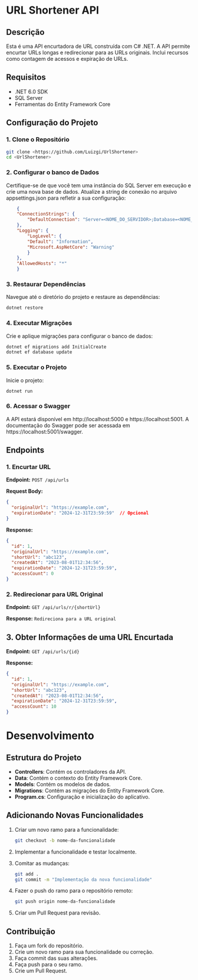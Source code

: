 # URL Shortener API

## Descrição

Esta é uma API encurtadora de URL construída com C# .NET. A API permite encurtar URLs longas e redirecionar para as URLs originais. Inclui recursos como contagem de acessos e expiração de URLs.

## Requisitos

- .NET 6.0 SDK
- SQL Server
- Ferramentas do Entity Framework Core

## Configuração do Projeto

### 1. Clone o Repositório

```bash
git clone <https://github.com/Luizgi/UrlShortener>
cd <UrlShortener>
```

### 2. Configurar o banco de Dados

Certifique-se de que você tem uma instância do SQL Server em execução e crie uma nova base de dados. Atualize a string de conexão no arquivo appsettings.json para refletir a sua configuração:

```json
    {
    "ConnectionStrings": {
        "DefaultConnection": "Server=<NOME_DO_SERVIDOR>;Database=<NOME_DO_BANCO_DE_DADOS>;Trusted_Connection=True;MultipleActiveResultSets=true"
    },
    "Logging": {
        "LogLevel": {
        "Default": "Information",
        "Microsoft.AspNetCore": "Warning"
        }
    },
    "AllowedHosts": "*"
    }
```

### 3. Restaurar Dependências

Navegue até o diretório do projeto e restaure as dependências:

``` bash
dotnet restore
```

### 4. Executar Migrações

Crie e aplique migrações para configurar o banco de dados:


``` bash
dotnet ef migrations add InitialCreate
dotnet ef database update
```

### 5. Executar o Projeto

Inicie o projeto:
``` bash
dotnet run
```

### 6. Acessar o Swagger
A API estará disponível em http://localhost:5000 e https://localhost:5001. 
A documentação do Swagger pode ser acessada em https://localhost:5001/swagger.


## Endpoints

### 1. Encurtar URL

**Endpoint:** `POST /api/urls`

**Request Body:**

```json
{
  "originalUrl": "https://example.com",
  "expirationDate": "2024-12-31T23:59:59"  // Opcional
}
```

**Response:**
```json
{
  "id": 1,
  "originalUrl": "https://example.com",
  "shortUrl": "abc123",
  "createdAt": "2023-08-01T12:34:56",
  "expirationDate": "2024-12-31T23:59:59",
  "accessCount": 0
}

```

### 2. Redirecionar para URL Original

**Endpoint:** `GET /api/urls/r/{shortUrl}`

**Response:** `Redireciona para a URL original`

## 3. Obter Informações de uma URL Encurtada

**Endpoint:** `GET /api/urls/{id}`

**Response:** 
```json
{
  "id": 1,
  "originalUrl": "https://example.com",
  "shortUrl": "abc123",
  "createdAt": "2023-08-01T12:34:56",
  "expirationDate": "2024-12-31T23:59:59",
  "accessCount": 10
}

```

# Desenvolvimento

## Estrutura do Projeto
- **Controllers**: Contém os controladores da API.
- **Data**: Contém o contexto do Entity Framework Core.
- **Models**: Contém os modelos de dados.
- **Migrations**: Contém as migrações do Entity Framework Core.
- **Program.cs**: Configuração e inicialização do aplicativo.

## Adicionando Novas Funcionalidades
1. Criar um novo ramo para a funcionalidade:

    ```bash
    git checkout -b nome-da-funcionalidade
    ```

2. Implementar a funcionalidade e testar localmente.

3. Comitar as mudanças:

    ```bash
    git add .
    git commit -m "Implementação da nova funcionalidade"
    ```

4. Fazer o push do ramo para o repositório remoto:

    ```bash
    git push origin nome-da-funcionalidade
    ```

5. Criar um Pull Request para revisão.

## Contribuição
1. Faça um fork do repositório.
2. Crie um novo ramo para sua funcionalidade ou correção.
3. Faça commit das suas alterações.
4. Faça push para o seu ramo.
5. Crie um Pull Request.
